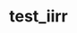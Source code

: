 ---
layout: default
last_edit: '2022-03-14T16:23:17.000Z'
shortname: test_2
title: test_iirr
uuid: recojPacx30AGMv8M
---